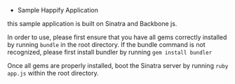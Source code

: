 * Sample Happify Application

this sample application is built on Sinatra and Backbone js. 

In order to use, please first ensure that you have all gems correctly installed by running `bundle` in the root directory. If the bundle command is not recognized, please first install bundler by running `gem install bundler`

Once all gems are properly installed, boot the Sinatra server by running `ruby app.js` within the root directory.
